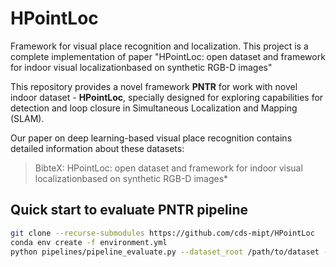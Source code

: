 # HPointLoc
Framework for visual place recognition and localization. This project is a complete implementation of paper "HPointLoc: open dataset and framework for indoor visual localizationbased on synthetic RGB-D images"

This repository provides a novel framework **PNTR** for work with novel indoor dataset - **HPointLoc**, specially designed for exploring capabilities for detection and loop closure in Simultaneous Localization and Mapping (SLAM).

Our paper on deep learning-based visual place recognition contains detailed information about these datasets:
> BibteX:
> HPointLoc: open dataset and framework for indoor visual localizationbased on synthetic RGB-D images*

## Quick start to evaluate PNTR pipeline

```bash
git clone --recurse-submodules https://github.com/cds-mipt/HPointLoc
conda env create -f environment.yml
python pipelines/pipeline_evaluate.py --dataset_root /path/to/dataset --image-retrieval 'patchnetvlad' --keypoints-matching 'superpoint_superglue' --optimizer-cloud 'teaser' -f  
```

